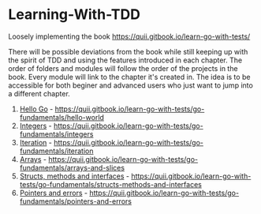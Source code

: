 # Learning-With-TDD
Loosely implementing the book https://quii.gitbook.io/learn-go-with-tests/

There will be possible deviations from the book while still keeping up with the spirit of TDD and using the features introduced in each chapter.
The order of folders and modules will follow the order of the projects in the book. Every module will link to the chapter it's created in. The idea is to be accessible for both beginer and advanced users who just want to jump into a different chapter.

1. [Hello Go](https://github.com/Themikuma/Learning-With-TDD/tree/main/hello-go) - https://quii.gitbook.io/learn-go-with-tests/go-fundamentals/hello-world
2. [Integers](https://github.com/Themikuma/Learning-With-TDD/tree/main/integers) - https://quii.gitbook.io/learn-go-with-tests/go-fundamentals/integers
3. [Iteration](https://github.com/Themikuma/Learning-With-TDD/tree/main/iteration) - https://quii.gitbook.io/learn-go-with-tests/go-fundamentals/iteration
4. [Arrays](https://github.com/Themikuma/Learning-With-TDD/tree/main/arrays) - https://quii.gitbook.io/learn-go-with-tests/go-fundamentals/arrays-and-slices
5. [Structs, methods and interfaces](https://github.com/Themikuma/Learning-With-TDD/tree/main/structs-methods-interfaces) - https://quii.gitbook.io/learn-go-with-tests/go-fundamentals/structs-methods-and-interfaces
6. [Pointers and errors](https://github.com/Themikuma/Learning-With-TDD/tree/main/pointers-errors) - https://quii.gitbook.io/learn-go-with-tests/go-fundamentals/pointers-and-errors
